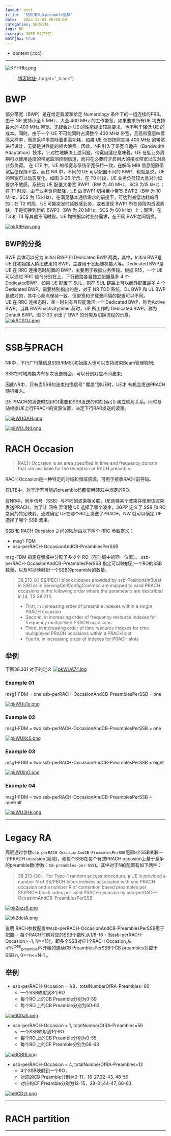 ```yaml
---
layout: post
title:  "随机接入与preamble选择"
date:   2023-12-03 00:00:00
categories: 5G协议栈
tags: NR
excerpt: 3GPP R17特性
mathjax: true
---
```

* content
{:toc}
---

![KYHHbj.png](https://s2.ax1x.com/2019/10/23/KYHHbj.png)



> [博客地址](https://dufaxing.com){:target="_blank"}

# BWP

部分带宽（BWP）是在给定载波和给定 Numerology 条件下的一组连续的PRB。由于 NR 支持小至 5 MHz、大至 400 MHz 的工作带宽，如果要求所有UE 均支持最大的 400 MHz 带宽，无疑会对 UE 的性能提出较高要求，也不利于降低 UE 的成本。同时，由于一个 UE 不可能同时占满整个 400 MHz 带宽，且高带宽意味着高采样率，而高采样率意味着更高功耗，如果 UE 全部按照支持 400 MHz 的带宽进行设计，无疑是对性能的极大浪费。因此，NR 引入了带宽自适应（Bandwidth Adaptation）技术，针对性地解决上述问题。带宽自适应意味着，UE 在低业务周期可以使用适度的带宽监测控制信道，而只在必要时才启用大的接收带宽以应对高业务负荷。
在 LTE 中，UE 的带宽与系统带宽保持一致，在解码 MIB 信息配置带宽后便保持不变。而在 NR 中，不同的 UE 可以配置不同的 BWP，也就是说，UE 的带宽可以动态变化。如图 3-26 所示，在 T0 时段，UE 业务负荷较大且对时延要求不敏感，系统为 UE 配置大带宽 BWP1（BW 为 40 MHz，SCS 为15 kHz）；在 T1 时段，由于业务负荷趋降，UE 由 BWP1 切换至小带宽 BWP2（BW 为 10 MHz，SCS 为 15 kHz），在满足基本通信需求的前提下，可达到减低功耗的目的；在 T2 时段，UE 可能突发时延敏感业务，或者发现 BWP1 所在频段内资源紧缺，于是切换到新的 BWP3（BW 为 20 MHz，SCS 为 60 kHz）上；同理，在 T3 和 T4 等其他不同时段，UE 均根据实时业务需求，在不同 BWP之间切换。



[![pkR9Hwn.png](https://s21.ax1x.com/2024/07/04/pkR9Hwn.png)](https://imgse.com/i/pkR9Hwn)

## BWP的分类
BWP 具体可以分为 Initial BWP 和 Dedicated BWP 两类，其中，Initial BWP是 UE 在初始接入阶段使用的 BWP，主要用于发起随机接入等。Dedicated BWP是 UE 在 RRC 连接态时配置的 BWP，主要用于数据业务传输。根据 R15，一个 UE 可以通过 RRC 信令分别在上、下行链路各自独立配置最多 4 个 DedicatedBWP，如果 UE 配置了 SUL，则在 SUL 链路上可以额外配置最多 4 个 Dedicated BWP。需要特别指出的是，对于 NR TDD 系统，DL BWP 和 UL BWP 是成对的，其中心频点保持一致，但带宽和子载波间隔的配置可以不同。<br/>
UE 在 RRC 连接态时，某一时刻有且只能激活一个 Dedicated BWP，称为Active BWP。当其 BWPinactivitytimer 超时，UE 所工作的 Dedicated BWP，称为 Default BWP。图 3-30 示出了 BWP 的分类及切换流程的示意。
[![pkRCSOJ.png](https://s21.ax1x.com/2024/07/04/pkRCSOJ.png)](https://imgse.com/i/pkRCSOJ)

---

# SSB与PRACH

NR中，下行广行播信息SSB/RMSI,初始接入也可以支持波束Beam管理机制;

SSB在时域周期内有多次发送机会，可以分别对应不同波束;

因此NR中，只有当SSB的波束扫描信号“ 覆盖"到UE时，UE才 有机会发送PRACH随机接入。

即: PRACH的发送时刻(RO)需要和SSB发送的时刻(索引) 建立映射关系。同时基站根据UE上行PRACH的资源位置，决定下行RAR发送的波束。

[![pkWUGAH.png](https://s21.ax1x.com/2024/07/07/pkWUGAH.png)](https://imgse.com/i/pkWUGAH)

[![pkWUJNd.png](https://s21.ax1x.com/2024/07/07/pkWUJNd.png)](https://imgse.com/i/pkWUJNd)

# RACH Occasion

> RACH Occasion is an area specified in time and frequency domain that are available for the reception of RACH preamble.

RACH Occasion是一种特定的时域和频域资源，可用于接收RACH前导码。

在LTE中，对于所有可能的preamble码都使用SIB2中规定的RO。

在NR中，同步信号（SSB）与不同的波束相关联，UE选择某个波束并使用该波束发送PRACH。为了让 网络 弄清楚 UE 选择了哪个波束，3GPP 定义了 SSB 和 RO之间的特定映射。通过确定 UE在哪个RO上发送了PRACH，NW 就可以确定 UE 选择了哪个 SSB 波束。

SSB 和 RACH Occasion 之间的映射由以下两个 RRC 参数定义：

- msg1-FDM
- ssb-perRACH-OccasionAndCB-PreamblesPerSSB

msg-FDM 指定在频域中分配了多少个 RO（在时域中的同一位置）。
ssb-perRACH-OccasionAndCB-PreamblesPerSSB 指定可以映射到一个RO的SSB数量，以及可以映射到一个SSB的preamble的数量。

> 38.213-8.1:SS/PBCH block indexes provided by ssb-PositionsInBurst in SIB1 or in ServingCellConfigCommon are mapped to valid PRACH occasions in the following order where the parameters are described in [4, TS 38.211].
>-	First, in increasing order of preamble indexes within a single PRACH occasion
>-	Second, in increasing order of frequency resource indexes for frequency multiplexed PRACH occasions
>-	Third, in increasing order of time resource indexes for time multiplexed PRACH occasions within a PRACH slot
>-	Fourth, in increasing order of indexes for PRACH slots

## 举例
下图38.331 对于的定义
[![pkWUA74.jpg](https://s21.ax1x.com/2024/07/07/pkWUA74.jpg)](https://imgse.com/i/pkWUA74)

### Example 01 

msg1-FDM = one
ssb-perRACH-OccasionAndCB-PreamblesPerSSB = one

[![pkWUu1x.png](https://s21.ax1x.com/2024/07/07/pkWUu1x.png)](https://imgse.com/i/pkWUu1x)

### Example 02 

msg1-FDM = two
ssb-perRACH-OccasionAndCB-PreamblesPerSSB = one

[![pkWUKc6.png](https://s21.ax1x.com/2024/07/07/pkWUKc6.png)](https://imgse.com/i/pkWUKc6)

### Example 03 

msg1-FDM = two
ssb-perRACH-OccasionAndCB-PreamblesPerSSB = eight

[![pkWUlnO.png](https://s21.ax1x.com/2024/07/07/pkWUlnO.png)](https://imgse.com/i/pkWUlnO)

### Example 04 

msg1-FDM = two
ssb-perRACH-OccasionAndCB-PreamblesPerSSB = oneHalf

[![pkWU3He.png](https://s21.ax1x.com/2024/07/07/pkWU3He.png)](https://imgse.com/i/pkWU3He)

---

# Legacy RA

高层通过参数`ssb-perRACH-OccasionAndCB-PreamblesPerSSB`配置`N`个SSB关联一个PRACH occasion(频域)，和每个SSB在每个有效PRACH occasion上基于竞争的preamble数(参数：`CB-preambles-per-SSB`)。其中对于N的配置有如下两种：

> 38.213-i30：
For Type-1 random access procedure, a UE is provided a number N of SS/PBCH block indexes associated with one PRACH occasion and a number R of contention based preambles per SS/PBCH block index per valid PRACH occasion by ssb-perRACH-OccasionAndCB-PreamblesPerSSB. 


[![pk2azz6.png](https://s21.ax1x.com/2024/07/03/pk2azz6.png)](https://imgse.com/i/pk2azz6)

[![pk2dotA.png](https://s21.ax1x.com/2024/07/03/pk2dotA.png)](https://imgse.com/i/pk2dotA)

说明
RACH参数配置中ssb-perRACH-OccasionAndCB-PreamblesPerSSB用于配置:
    - 每个RACH时刻对应的SSB个数N,从1/8-16
    - 当ssb-perRACH-Occasion>=1, N>=1时，即多个SSB对应1个RACH Occasion,从n*N<sup>total</sup><sub>preamble</sub>/N开始的连续CB PreamblesPerSSB个CB preambles对应于SSB n, 0<=n<=N-1 。

## 举例

- ssb-perRACH-Occasion = 1/8，totalNumberOfRA-Preambles=60
    - 一个SSB映射到8个RO
    - 每个RO.上的CB Preamble分别为0-59
    - 每个RO.上的CB Preamble分别为60-63

[![pi6C0JA.png](https://z1.ax1x.com/2023/12/04/pi6C0JA.png)](https://imgse.com/i/pi6C0JA)

- ssb-perRACH-Occasion = 1, totalNumberOfRA-Preambles=56
    - 一个SSB映射到1个RO
    - 每个RO.上的CB Preamble分别为0-55
    - 每个RO.上的CF Preamble分别为56-63

[![pi6CBRI.png](https://z1.ax1x.com/2023/12/04/pi6CBRI.png)](https://imgse.com/i/pi6CBRI)

- ssb-perRACH-Occasion = 4, totalNumberOfRA-Preambles=12
    - 4个SSB映射到一个RO，
    - 对应的CB Preamble分别为0-11，16-27,32-43, 48-59
    - 对应的CF Preamble分别为12-15，28-31,44-47, 60-63


[![pi6CDzt.png](https://z1.ax1x.com/2023/12/04/pi6CDzt.png)](https://imgse.com/i/pi6CDzt)



---

# RACH partition



---
